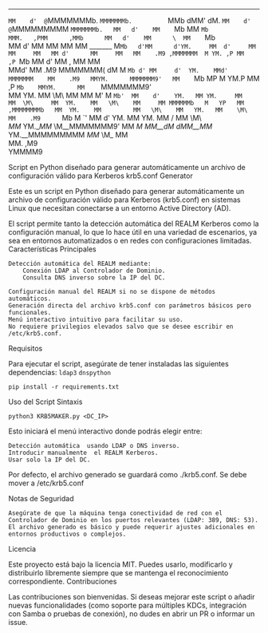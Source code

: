                                                                                                         
                                                                                                        
___    __  ________    ________            ___       ___       _      ___    __  __________ ________    
`MM    d'  @`MMMMMMMb.  `MMMMMMMb.          `MMb     dMM'      dM.     `MM    d'  @`MMMMMMMMM `MMMMMMMb.  
 MM   d'    MM    `Mb   MM    `Mb           MMM.   ,PMM      ,MMb      MM   d'    MM      \  MM    `Mb  
 MM  d'     MM     MM   MM     MM  _______  M`Mb   d'MM      d'YM.     MM  d'     MM         MM     MM  
 MM d'      MM     MM   MM    .M9 ,MMMMMMM  M YM. ,P MM     ,P `Mb     MM d'      MM    ,    MM     MM  
 MMd'       MM    .M9   MMMMMMM(  dM        M `Mb d' MM     d'  YM.    MMd'       MMMMMMM    MM    .M9  
 MMYM.      MMMMMMM9'   MM    `Mb MP        M  YM.P  MM    ,P   `Mb    MMYM.      MM    `    MMMMMMM9'  
 MM YM.     MM  \M\     MM     MM M'        M  `Mb'  MM    d'    YM.   MM YM.     MM         MM  \M\    
 MM  YM.    MM   \M\    MM     MM MMMMMMb   M   YP   MM   ,MMMMMMMMb   MM  YM.    MM         MM   \M\   
 MM   YM.   MM    \M\   MM    .M9      `Mb  M   `'   MM   d'      YM.  MM   YM.   MM      /  MM    \M\  
_MM_   YM.__MM_    \M\__MMMMMMM9'       MM _M_      _MM__dM_     _dMM__MM_   YM.__MMMMMMMMM _MM_    \M\_
                                        MM                                                              
                                  MM.  ,M9                                                              
                                   YMMMM9                                                               



Script en Python diseñado para generar automáticamente un archivo de configuración válido para Kerberos
krb5.conf Generator 

Este es un script en Python diseñado para generar automáticamente un archivo de configuración válido para Kerberos (krb5.conf) en sistemas Linux que necesitan conectarse a un entorno Active Directory (AD). 

El script permite tanto la detección automática del REALM Kerberos como la configuración manual, lo que lo hace útil en una variedad de escenarios, ya sea en entornos automatizados o en redes con configuraciones limitadas. 
Características Principales 

    Detección automática del REALM mediante:
        Conexión LDAP al Controlador de Dominio.
        Consulta DNS inverso sobre la IP del DC.
         
    Configuración manual del REALM si no se dispone de métodos automáticos.
    Generación directa del archivo krb5.conf con parámetros básicos pero funcionales.
    Menú interactivo intuitivo para facilitar su uso.
    No requiere privilegios elevados salvo que se desee escribir en /etc/krb5.conf.
     

Requisitos 

Para ejecutar el script, asegúrate de tener instaladas las siguientes dependencias: `ldap3` `dnspython`

```
pip install -r requirements.txt
```

Uso del Script 
Sintaxis 

```
python3 KRB5MAKER.py <DC_IP>
```

Esto iniciará el menú interactivo donde podrás elegir entre: 

    Detección automática  usando LDAP o DNS inverso.
    Introducir manualmente  el REALM Kerberos.
    Usar solo la IP del DC.
Por defecto, el archivo generado se guardará como ./krb5.conf. Se debe mover a /etc/krb5.conf

Notas de Seguridad 

    Asegúrate de que la máquina tenga conectividad de red con el Controlador de Dominio en los puertos relevantes (LDAP: 389, DNS: 53).
    El archivo generado es básico y puede requerir ajustes adicionales en entornos productivos o complejos.

Licencia 

Este proyecto está bajo la licencia MIT. Puedes usarlo, modificarlo y distribuirlo libremente siempre que se mantenga el reconocimiento correspondiente. 
Contribuciones 

Las contribuciones son bienvenidas. Si deseas mejorar este script o añadir nuevas funcionalidades (como soporte para múltiples KDCs, integración con Samba o pruebas de conexión), no dudes en abrir un PR o informar un issue. 
